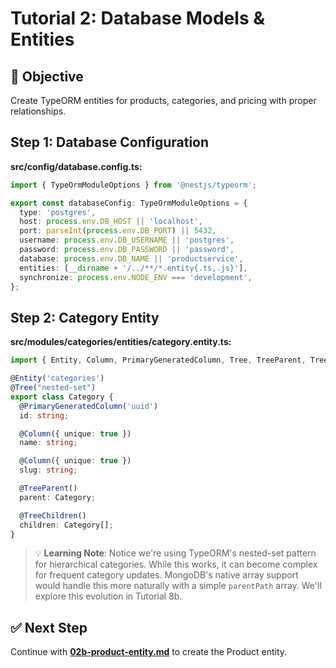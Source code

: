 # Tutorial 2: Database Models & Entities

## 🎯 Objective
Create TypeORM entities for products, categories, and pricing with proper relationships.

## Step 1: Database Configuration

**src/config/database.config.ts:**
```typescript
import { TypeOrmModuleOptions } from '@nestjs/typeorm';

export const databaseConfig: TypeOrmModuleOptions = {
  type: 'postgres',
  host: process.env.DB_HOST || 'localhost',
  port: parseInt(process.env.DB_PORT) || 5432,
  username: process.env.DB_USERNAME || 'postgres',
  password: process.env.DB_PASSWORD || 'password',
  database: process.env.DB_NAME || 'productservice',
  entities: [__dirname + '/../**/*.entity{.ts,.js}'],
  synchronize: process.env.NODE_ENV === 'development',
};
```

## Step 2: Category Entity

**src/modules/categories/entities/category.entity.ts:**
```typescript
import { Entity, Column, PrimaryGeneratedColumn, Tree, TreeParent, TreeChildren } from 'typeorm';

@Entity('categories')
@Tree("nested-set")
export class Category {
  @PrimaryGeneratedColumn('uuid')
  id: string;

  @Column({ unique: true })
  name: string;

  @Column({ unique: true })
  slug: string;

  @TreeParent()
  parent: Category;

  @TreeChildren()
  children: Category[];
}
```

> 💡 **Learning Note**: Notice we're using TypeORM's nested-set pattern for hierarchical categories. While this works, it can become complex for frequent category updates. MongoDB's native array support would handle this more naturally with a simple `parentPath` array. We'll explore this evolution in Tutorial 8b.

## ✅ Next Step
Continue with **[02b-product-entity.md](./02b-product-entity.md)** to create the Product entity.